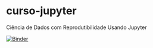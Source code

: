 # curso-jupyter
Ciência de Dados com Reprodutibilidade Usando Jupyter


[![Binder](http://mybinder.org/badge_logo.svg)](https://mybinder.org/v2/gh/opgabriel/curso-jupyter/HEAD) 

